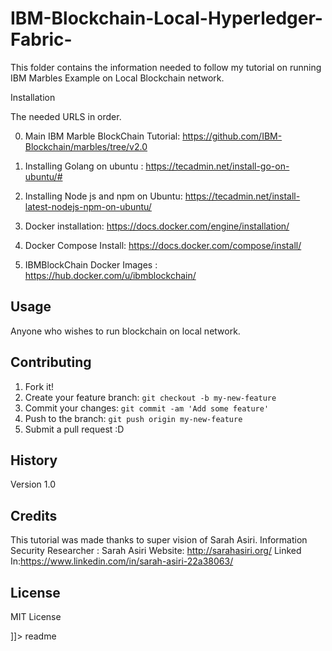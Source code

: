 # IBM-Blockchain-Local-Hyperledger-Fabric-
This folder contains the information needed to follow my tutorial on running IBM Marbles Example on Local Blockchain network.

<snippet>
  <content><![CDATA[
# IBM-Blockchain-Local-Hyperledger-Fabric-
TODO: Write a project description

## Installation

The needed URLS in order.

0. Main IBM Marble BlockChain Tutorial: https://github.com/IBM-Blockchain/marbles/tree/v2.0

1. Installing Golang on ubuntu : https://tecadmin.net/install-go-on-ubuntu/#

2. Installing Node js and npm on Ubuntu: https://tecadmin.net/install-latest-nodejs-npm-on-ubuntu/

3. Docker installation: https://docs.docker.com/engine/installation/

4. Docker Compose Install: https://docs.docker.com/compose/install/

5. IBMBlockChain Docker Images : https://hub.docker.com/u/ibmblockchain/


## Usage
Anyone who wishes to run blockchain on local network.

## Contributing
1. Fork it!
2. Create your feature branch: `git checkout -b my-new-feature`
3. Commit your changes: `git commit -am 'Add some feature'`
4. Push to the branch: `git push origin my-new-feature`
5. Submit a pull request :D

## History
Version 1.0

## Credits

This tutorial was made thanks to super vision of Sarah Asiri. 
Information Security Researcher : Sarah Asiri
Website: http://sarahasiri.org/
Linked In:https://www.linkedin.com/in/sarah-asiri-22a38063/

## License
MIT License

]]></content>
  <tabTrigger>readme</tabTrigger>
</snippet>
